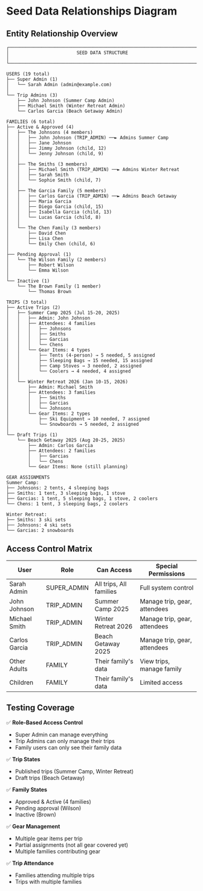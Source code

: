 # Seed Data Relationships Diagram

## Entity Relationship Overview

```
┌─────────────────────────────────────────────────────────────────────┐
│                         SEED DATA STRUCTURE                          │
└─────────────────────────────────────────────────────────────────────┘

USERS (19 total)
├── Super Admin (1)
│   └── Sarah Admin (admin@example.com)
│
└── Trip Admins (3)
    ├── John Johnson (Summer Camp Admin)
    ├── Michael Smith (Winter Retreat Admin)
    └── Carlos Garcia (Beach Getaway Admin)

FAMILIES (6 total)
├── Active & Approved (4)
│   ├── The Johnsons (4 members)
│   │   ├── John Johnson (TRIP_ADMIN) ──► Admins Summer Camp
│   │   ├── Jane Johnson
│   │   ├── Jimmy Johnson (child, 12)
│   │   └── Jenny Johnson (child, 9)
│   │
│   ├── The Smiths (3 members)
│   │   ├── Michael Smith (TRIP_ADMIN) ──► Admins Winter Retreat
│   │   ├── Sarah Smith
│   │   └── Sophie Smith (child, 7)
│   │
│   ├── The Garcia Family (5 members)
│   │   ├── Carlos Garcia (TRIP_ADMIN) ──► Admins Beach Getaway
│   │   ├── Maria Garcia
│   │   ├── Diego Garcia (child, 15)
│   │   ├── Isabella Garcia (child, 13)
│   │   └── Lucas Garcia (child, 8)
│   │
│   └── The Chen Family (3 members)
│       ├── David Chen
│       ├── Lisa Chen
│       └── Emily Chen (child, 6)
│
├── Pending Approval (1)
│   └── The Wilson Family (2 members)
│       ├── Robert Wilson
│       └── Emma Wilson
│
└── Inactive (1)
    └── The Brown Family (1 member)
        └── Thomas Brown

TRIPS (3 total)
├── Active Trips (2)
│   ├── Summer Camp 2025 (Jul 15-20, 2025)
│   │   ├── Admin: John Johnson
│   │   ├── Attendees: 4 families
│   │   │   ├── Johnsons
│   │   │   ├── Smiths
│   │   │   ├── Garcias
│   │   │   └── Chens
│   │   └── Gear Items: 4 types
│   │       ├── Tents (4-person) → 5 needed, 5 assigned
│   │       ├── Sleeping Bags → 15 needed, 15 assigned
│   │       ├── Camp Stoves → 3 needed, 2 assigned
│   │       └── Coolers → 4 needed, 4 assigned
│   │
│   └── Winter Retreat 2026 (Jan 10-15, 2026)
│       ├── Admin: Michael Smith
│       ├── Attendees: 3 families
│       │   ├── Smiths
│       │   ├── Garcias
│       │   └── Johnsons
│       └── Gear Items: 2 types
│           ├── Ski Equipment → 10 needed, 7 assigned
│           └── Snowboards → 5 needed, 2 assigned
│
└── Draft Trips (1)
    └── Beach Getaway 2025 (Aug 20-25, 2025)
        ├── Admin: Carlos Garcia
        ├── Attendees: 2 families
        │   ├── Garcias
        │   └── Chens
        └── Gear Items: None (still planning)

GEAR ASSIGNMENTS
Summer Camp:
├── Johnsons: 2 tents, 4 sleeping bags
├── Smiths: 1 tent, 3 sleeping bags, 1 stove
├── Garcias: 1 tent, 5 sleeping bags, 1 stove, 2 coolers
└── Chens: 1 tent, 3 sleeping bags, 2 coolers

Winter Retreat:
├── Smiths: 3 ski sets
├── Johnsons: 4 ski sets
└── Garcias: 2 snowboards
```

## Access Control Matrix

| User          | Role        | Can Access              | Special Permissions          |
| ------------- | ----------- | ----------------------- | ---------------------------- |
| Sarah Admin   | SUPER_ADMIN | All trips, All families | Full system control          |
| John Johnson  | TRIP_ADMIN  | Summer Camp 2025        | Manage trip, gear, attendees |
| Michael Smith | TRIP_ADMIN  | Winter Retreat 2026     | Manage trip, gear, attendees |
| Carlos Garcia | TRIP_ADMIN  | Beach Getaway 2025      | Manage trip, gear, attendees |
| Other Adults  | FAMILY      | Their family's data     | View trips, manage family    |
| Children      | FAMILY      | Their family's data     | Limited access               |

## Testing Coverage

✅ **Role-Based Access Control**

- Super Admin can manage everything
- Trip Admins can only manage their trips
- Family users can only see their family data

✅ **Trip States**

- Published trips (Summer Camp, Winter Retreat)
- Draft trips (Beach Getaway)

✅ **Family States**

- Approved & Active (4 families)
- Pending approval (Wilson)
- Inactive (Brown)

✅ **Gear Management**

- Multiple gear items per trip
- Partial assignments (not all gear covered yet)
- Multiple families contributing gear

✅ **Trip Attendance**

- Families attending multiple trips
- Trips with multiple families
